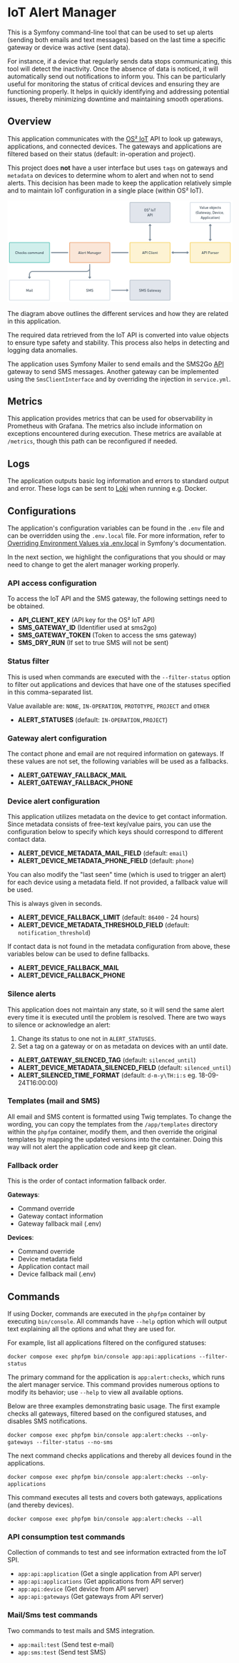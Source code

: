 # IoT Alert Manager

This is a Symfony command-line tool that can be used to set up alerts (sending
both emails and text messages) based on the last time a specific gateway or
device was active (sent data).

For instance, if a device that regularly sends data stops communicating, this
tool will detect the inactivity. Once the absence of data is noticed, it will
automatically send out notifications to inform you. This can be particularly
useful for monitoring the status of critical devices and ensuring they are
functioning properly. It helps in quickly identifying and addressing potential
issues, thereby minimizing downtime and maintaining smooth operations.

## Overview

This application communicates with the [OS² IoT](https://www.os2.eu/os2iot) API
to look up gateways, applications, and connected devices. The gateways and
applications are filtered based on their status (default: in-operation and
project).

This project does **not** have a user interface but uses `tags` on gateways and
`metadata` on devices to determine whom to alert and when not to send alerts.
This decision has been made to keep the application relatively simple and to
maintain IoT configuration in a single place (within OS² IoT).

![Relationship between services](./assets/AlertManager.png)

The diagram above outlines the different services and how they are related in
this application.

The required data retrieved from the IoT API is converted into value objects to
ensure type safety and stability. This process also helps in detecting and
logging data anomalies.

The application uses Symfony Mailer to send emails and the
SMS2Go [API](https://pushapi.ecmr.biz/docs/index.html?url=/swagger/v1/swagger.json)
gateway to send SMS messages. Another gateway can be implemented using the
`SmsClientInterface` and by overriding the injection in `service.yml`.

## Metrics

This application provides metrics that can be used for observability in
Prometheus with Grafana. The metrics also include information on exceptions
encountered during execution. These metrics are available at `/metrics`, though
this path can be reconfigured if needed.

## Logs

The application outputs basic log information and errors to standard output and
error. These logs can be sent to [Loki](https://grafana.com/oss/loki/) when running e.g. Docker.

## Configurations

The application's configuration variables can be found in the `.env` file and
can be overridden using the `.env.local` file. For more information, refer
to [Overriding Environment Values via .env.local](https://symfony.com/doc/current/configuration.html#overriding-environment-values-via-env-local)
in Symfony's documentation.

In the next section, we highlight the configurations that you should or may need
to change to get the alert manager working properly.

### API access configuration

To access the IoT API and the SMS gateway, the following settings need to be
obtained.

* **API_CLIENT_KEY** (API key for the OS² IoT API)
* **SMS_GATEWAY_ID** (Identifier used at sms2go)
* **SMS_GATEWAY_TOKEN** (Token to access the sms gateway)
* **SMS_DRY_RUN** (If set to true SMS will not be sent)

### Status filter

This is used when commands are executed with the `--filter-status` option to
filter out applications and devices that have one of the statuses specified in
this comma-separated list.

Value available are: `NONE`, `IN-OPERATION`, `PROTOTYPE`, `PROJECT` and `OTHER`

* **ALERT_STATUSES** (default: `IN-OPERATION,PROJECT`)

### Gateway alert configuration

The contact phone and email are not required information on gateways. If these
values are not set, the following variables will be used as a fallbacks.

* **ALERT_GATEWAY_FALLBACK_MAIL**
* **ALERT_GATEWAY_FALLBACK_PHONE**

### Device alert configuration

This application utilizes metadata on the device to get contact information.
Since metadata consists of free-text key/value pairs, you can use the
configuration below to specify which keys should correspond to different contact
data.

* **ALERT_DEVICE_METADATA_MAIL_FIELD** (default: `email`)
* **ALERT_DEVICE_METADATA_PHONE_FIELD** (default: `phone`)

You can also modify the "last seen" time (which is used to trigger an alert) for
each device using a metadata field. If not provided, a fallback value will be
used.

This is always given in seconds.

* **ALERT_DEVICE_FALLBACK_LIMIT** (default: `86400` - 24 hours)
* **ALERT_DEVICE_METADATA_THRESHOLD_FIELD** (default: `notification_threshold`)

If contact data is not found in the metadata configuration from above, these
variables below can be used to define fallbacks.

* **ALERT_DEVICE_FALLBACK_MAIL**
* **ALERT_DEVICE_FALLBACK_PHONE**

### Silence alerts

This application does not maintain any state, so it will send the same alert
every time it is executed until the problem is resolved. There are two ways to
silence or acknowledge an alert:

1) Change its status to one not in `ALERT_STATUSES`.
2) Set a tag on a gateway or on as metadata on devices with an until date.

* **ALERT_GATEWAY_SILENCED_TAG** (default: `silenced_until`)
* **ALERT_DEVICE_METADATA_SILENCED_FIELD** (default: `silenced_until`)
* **ALERT_SILENCED_TIME_FORMAT** (default: `d-m-y\TH:i:s` eg. 18-09-24T16:00:00)

### Templates (mail and SMS)

All email and SMS content is formatted using Twig templates. To change the
wording, you can copy the templates from the `/app/templates` directory within
the `phpfpm` container, modify them, and then override the original templates by
mapping the updated versions into the container. Doing this way will not alert
the application code and keep git clean.

### Fallback order

This is the order of contact information fallback order.

**Gateways**:

* Command override
* Gateway contact information
* Gateway fallback mail (.env)

**Devices**:

* Command override
* Device metadata field
* Application contact mail
* Device fallback mail (.env)

## Commands

If using Docker, commands are executed in the `phpfpm` container by executing
`bin/console`. All commands have `--help` option which will output text
explaining all the options and what they are used for.

For example, list all applications filtered on the configured statuses:

```shell
docker compose exec phpfpm bin/console app:api:applications --filter-status
```

The primary command for the application is `app:alert:checks`, which runs the alert
manager service. This command provides numerous options to modify its behavior;
use `--help` to view all available options.

Below are three examples demonstrating basic usage. The first example checks all
gateways, filtered based on the configured statuses, and disables SMS
notifications.

```shell
docker compose exec phpfpm bin/console app:alert:checks --only-gateways --filter-status --no-sms
```

The next command checks applications and thereby all devices found in the
applications.

```shell
docker compose exec phpfpm bin/console app:alert:checks --only-applications
```

This command executes all tests and covers both gateways, applications (and
thereby devices).

```shell
docker compose exec phpfpm bin/console app:alert:checks --all
```

### API consumption test commands

Collection of commands to test and see information extracted from the IoT SPI.

* `app:api:application` (Get a single application from API server)
* `app:api:applications` (Get applications from API server)
* `app:api:device` (Get device from API server)
* `app:api:gateways` (Get gateways from API server)

### Mail/Sms test commands

Two commands to test mails and SMS integration.

* `app:mail:test` (Send test e-mail)
* `app:sms:test` (Send test SMS)
